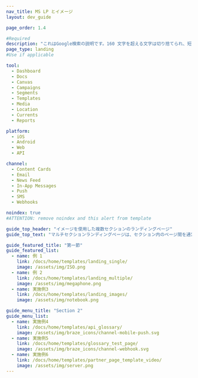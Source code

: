 ```yaml
---
nav_title: MS LP とイメージ
layout: dev_guide

page_order: 1.4

#Required
description: "これはGoogle検索の説明です。160 文字を超える文字は切り捨てられ、短く保ちます。"
page_type: landing
#Use if applicable

tool:
  - Dashboard
  - Docs
  - Canvas
  - Campaigns
  - Segments
  - Templates
  - Media
  - Location
  - Currents
  - Reports

platform:
  - iOS
  - Android
  - Web
  - API

channel:
  - Content Cards
  - Email
  - News Feed
  - In-App Messages
  - Push
  - SMS
  - Webhooks

noindex: true
#ATTENTION: remove noindex and this alert from template

guide_top_header: "イメージを使用した複数セクションのランディングページ"
guide_top_text: "マルチセクションランディングページは、セクション内のページ間を通常トピックで分割する大きなセクションに適しています。このテンプレートでは、'dev_guide' layout YAMLパラメータ('layout: dev_guide')を使用します。これにより、ページの下部に情報を追加できなくなりますが、ボタンの複数のセクションを含めることができます。"

guide_featured_title: "第一節"
guide_featured_list:
  - name: 例 1
    link: /docs/home/templates/landing_single/
    image: /assets/img/ISO.png
  - name: 例 2
    link: /docs/home/templates/landing_multiple/
    image: /assets/img/megaphone.png
  - name: 実施例3
    link: /docs/home/templates/landing_images/
    image: /assets/img/notebook.png

guide_menu_title: "Section 2"
guide_menu_list:
  - name: 実施例4
    link: /docs/home/templates/api_glossary/
    image: /assets/img/braze_icons/channel-mobile-push.svg
  - name: 実施例5
    link: /docs/home/templates/glossary_test_page/
    image: /assets/img/braze_icons/channel-webhook.svg
  - name: 実施例6
    link: /docs/home/templates/partner_page_template_video/
    image: /assets/img/server.png
---
```

